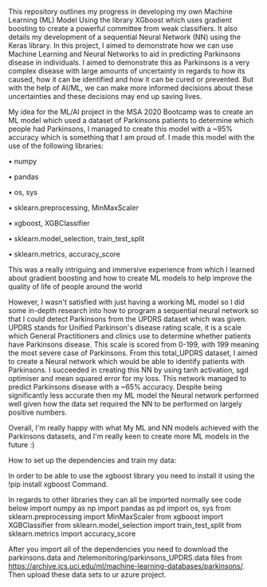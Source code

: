 This repository outlines my progress in developing my own Machine Learning (ML) Model Using the library XGboost which uses gradient boosting to create a powerful committee from weak classifiers. It also details my development of a sequential Neural Network (NN) using the Keras library. In this project, I aimed to demonstrate how we can use Machine Learning and Neural Networks to aid in predicting Parkinsons disease in individuals. I aimed to demonstrate this as Parkinsons is a very complex disease with large amounts of uncertainty in regards to how its caused, how it can be identified and how it can be cured or prevented. But with the help of AI/ML, we can make more informed decisions about these uncertainties and these decisions may end up saving lives.

My idea for the ML/AI project in the MSA 2020 Bootcamp was to create an ML model which used a dataset of Parkinsons patients to determine which people had Parkinsons, I managed to create this model with a ~95% accuracy which is something that I am proud of. I made this model with the use of the following libraries:

•	numpy 

•	pandas

•	os, sys

•	sklearn.preprocessing, MinMaxScaler

• xgboost, XGBClassifier

•	sklearn.model_selection, train_test_split

•	sklearn.metrics, accuracy_score

This was a really intriguing and immersive experience from which I learned about gradient boosting and how to create ML models to help improve the quality of life of people around the world

However, I wasn't satisfied with just having a working ML model so I did some in-depth research into how to program a sequential neural network so that I could detect Parkinsons from the UPDRS dataset which was given. UPDRS stands for Unified Parkinson's disease rating scale, it is a scale which General Practitioners and clinics use to determine whether patients have Parkinsons disease. This scale is scored from 0-199, with 199 meaning the most severe case of Parkinsons. From this total_UPDRS dataset, I aimed to create a Neural network which would be able to identify patients with Parkinsons. I succeeded in creating this NN by using tanh activation, sgd optimiser and mean squared error for my loss. This network managed to predict Parkinsons disease with a ~65% accuracy. Despite being significantly less accurate then my ML model the Neural network performed well given how the data set required the NN to be performed on largely positive numbers. 

Overall, I'm really happy with what My ML and NN models achieved with the Parkinsons datasets, and I'm really keen to create more ML models in the future :)

How to set up the dependencies and train my data:

In order to be able to use the xgboost library you need to install it using the 
!pip install xgboost 
Command.

In regards to other libraries they can all be imported normally see code below
import numpy as np
import pandas as pd
import os, sys
from sklearn.preprocessing import MinMaxScaler
from xgboost import XGBClassifier
from sklearn.model_selection import train_test_split
from sklearn.metrics import accuracy_score

After you import all of the dependencies you need to download the parkinsons.data and /telemonitoring/parkinsons_UPDRS.data files from https://archive.ics.uci.edu/ml/machine-learning-databases/parkinsons/. Then upload these data sets to ur azure project.



